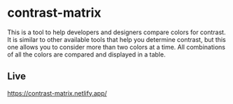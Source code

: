# contrast-matrix

This is a tool to help developers and designers compare colors for contrast. It is similar to other available tools that help you determine contrast, but this one allows you to consider more than two colors at a time. All combinations of all the colors are compared and displayed in a table.

## Live

https://contrast-matrix.netlify.app/
